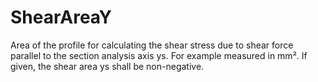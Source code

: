 ShearAreaY
==========

Area of the profile for calculating the shear stress due to shear force parallel to the section analysis axis ys. For example measured in mm². If given, the shear area ys shall be non-negative.
